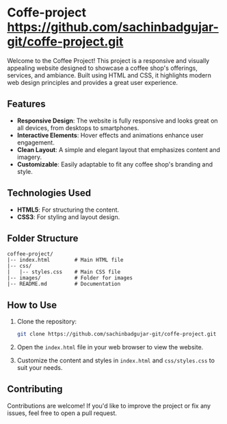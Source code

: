 # Coffe-project https://github.com/sachinbadgujar-git/coffe-project.git

Welcome to the Coffee Project! This project is a responsive and visually appealing website designed to showcase a coffee shop's offerings, services, and ambiance. Built using HTML and CSS, it highlights modern web design principles and provides a great user experience.

## Features

- **Responsive Design**: The website is fully responsive and looks great on all devices, from desktops to smartphones.
- **Interactive Elements**: Hover effects and animations enhance user engagement.
- **Clean Layout**: A simple and elegant layout that emphasizes content and imagery.
- **Customizable**: Easily adaptable to fit any coffee shop's branding and style.

## Technologies Used

- **HTML5**: For structuring the content.
- **CSS3**: For styling and layout design.

## Folder Structure

```
coffee-project/
|-- index.html        # Main HTML file
|-- css/
|   |-- styles.css    # Main CSS file
|-- images/           # Folder for images
|-- README.md         # Documentation
```

## How to Use

1. Clone the repository:
   ```bash
   git clone https://github.com/sachinbadgujar-git/coffe-project.git
   ```

2. Open the `index.html` file in your web browser to view the website.

3. Customize the content and styles in `index.html` and `css/styles.css` to suit your needs.


## Contributing

Contributions are welcome! If you'd like to improve the project or fix any issues, feel free to open a pull request.

